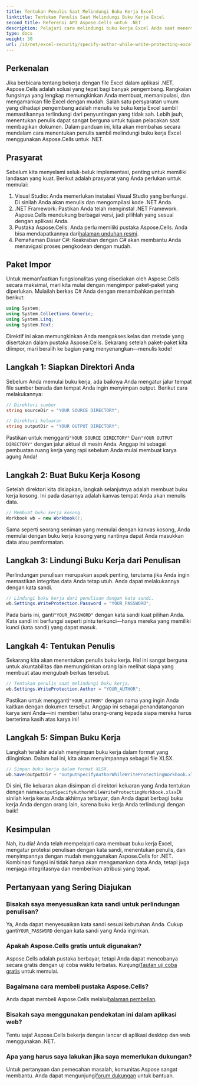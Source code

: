 ```yaml
---
title: Tentukan Penulis Saat Melindungi Buku Kerja Excel
linktitle: Tentukan Penulis Saat Melindungi Buku Kerja Excel
second_title: Referensi API Aspose.Cells untuk .NET
description: Pelajari cara melindungi buku kerja Excel Anda saat menentukan penulis menggunakan Aspose.Cells untuk .NET dalam panduan langkah demi langkah ini.
type: docs
weight: 30
url: /id/net/excel-security/specify-author-while-write-protecting-excel-workbook/
---
```

## Perkenalan

Jika berbicara tentang bekerja dengan file Excel dalam aplikasi .NET, Aspose.Cells adalah solusi yang tepat bagi banyak pengembang. Rangkaian fungsinya yang lengkap memungkinkan Anda membuat, memanipulasi, dan mengamankan file Excel dengan mudah. Salah satu persyaratan umum yang dihadapi pengembang adalah menulis ke buku kerja Excel sambil memastikannya terlindungi dari penyuntingan yang tidak sah. Lebih jauh, menentukan penulis dapat sangat berguna untuk tujuan pelacakan saat membagikan dokumen. Dalam panduan ini, kita akan membahas secara mendalam cara menentukan penulis sambil melindungi buku kerja Excel menggunakan Aspose.Cells untuk .NET.

## Prasyarat

Sebelum kita menyelami seluk-beluk implementasi, penting untuk memiliki landasan yang kuat. Berikut adalah prasyarat yang Anda perlukan untuk memulai:

1. Visual Studio: Anda memerlukan instalasi Visual Studio yang berfungsi. Di sinilah Anda akan menulis dan mengompilasi kode .NET Anda.
2. .NET Framework: Pastikan Anda telah menginstal .NET Framework. Aspose.Cells mendukung berbagai versi, jadi pilihlah yang sesuai dengan aplikasi Anda.
3.  Pustaka Aspose.Cells: Anda perlu memiliki pustaka Aspose.Cells. Anda bisa mendapatkannya dari[halaman unduhan resmi](https://releases.aspose.com/cells/net/).
4. Pemahaman Dasar C#: Keakraban dengan C# akan membantu Anda menavigasi proses pengkodean dengan mudah.

## Paket Impor

Untuk memanfaatkan fungsionalitas yang disediakan oleh Aspose.Cells secara maksimal, mari kita mulai dengan mengimpor paket-paket yang diperlukan. Mulailah berkas C# Anda dengan menambahkan perintah berikut:

```csharp
using System;
using System.Collections.Generic;
using System.Linq;
using System.Text;
```

Direktif ini akan memungkinkan Anda mengakses kelas dan metode yang disertakan dalam pustaka Aspose.Cells. Sekarang setelah paket-paket kita diimpor, mari beralih ke bagian yang menyenangkan—menulis kode!

## Langkah 1: Siapkan Direktori Anda

Sebelum Anda memulai buku kerja, ada baiknya Anda mengatur jalur tempat file sumber berada dan tempat Anda ingin menyimpan output. Berikut cara melakukannya:

```csharp
// Direktori sumber
string sourceDir = "YOUR SOURCE DIRECTORY";

// Direktori keluaran
string outputDir = "YOUR OUTPUT DIRECTORY";
```

 Pastikan untuk mengganti`"YOUR SOURCE DIRECTORY"` Dan`"YOUR OUTPUT DIRECTORY"` dengan jalur aktual di mesin Anda. Anggap ini sebagai pembuatan ruang kerja yang rapi sebelum Anda mulai membuat karya agung Anda!

## Langkah 2: Buat Buku Kerja Kosong

Setelah direktori kita disiapkan, langkah selanjutnya adalah membuat buku kerja kosong. Ini pada dasarnya adalah kanvas tempat Anda akan menulis data.

```csharp
// Membuat buku kerja kosong.
Workbook wb = new Workbook();
```

Sama seperti seorang seniman yang memulai dengan kanvas kosong, Anda memulai dengan buku kerja kosong yang nantinya dapat Anda masukkan data atau pemformatan.

## Langkah 3: Lindungi Buku Kerja dari Penulisan

Perlindungan penulisan merupakan aspek penting, terutama jika Anda ingin memastikan integritas data Anda tetap utuh. Anda dapat melakukannya dengan kata sandi.

```csharp
// Lindungi buku kerja dari penulisan dengan kata sandi.
wb.Settings.WriteProtection.Password = "YOUR_PASSWORD";
```

 Pada baris ini, ganti`"YOUR_PASSWORD"` dengan kata sandi kuat pilihan Anda. Kata sandi ini berfungsi seperti pintu terkunci—hanya mereka yang memiliki kunci (kata sandi) yang dapat masuk.

## Langkah 4: Tentukan Penulis

Sekarang kita akan menentukan penulis buku kerja. Hal ini sangat berguna untuk akuntabilitas dan memungkinkan orang lain melihat siapa yang membuat atau mengubah berkas tersebut.

```csharp
// Tentukan penulis saat melindungi buku kerja.
wb.Settings.WriteProtection.Author = "YOUR_AUTHOR";
```

 Pastikan untuk mengganti`"YOUR_AUTHOR"` dengan nama yang ingin Anda kaitkan dengan dokumen tersebut. Anggap ini sebagai penandatanganan karya seni Anda—ini memberi tahu orang-orang kepada siapa mereka harus berterima kasih atas karya ini!

## Langkah 5: Simpan Buku Kerja

Langkah terakhir adalah menyimpan buku kerja dalam format yang diinginkan. Dalam hal ini, kita akan menyimpannya sebagai file XLSX. 

```csharp
// Simpan buku kerja dalam format XLSX.
wb.Save(outputDir + "outputSpecifyAuthorWhileWriteProtectingWorkbook.xlsx");
```

 Di sini, file keluaran akan disimpan di direktori keluaran yang Anda tentukan dengan nama`outputSpecifyAuthorWhileWriteProtectingWorkbook.xlsx`Di sinilah kerja keras Anda akhirnya terbayar, dan Anda dapat berbagi buku kerja Anda dengan orang lain, karena buku kerja Anda terlindungi dengan baik!

## Kesimpulan

Nah, itu dia! Anda telah mempelajari cara membuat buku kerja Excel, mengatur proteksi penulisan dengan kata sandi, menentukan penulis, dan menyimpannya dengan mudah menggunakan Aspose.Cells for .NET. Kombinasi fungsi ini tidak hanya akan mengamankan data Anda, tetapi juga menjaga integritasnya dan memberikan atribusi yang tepat.

## Pertanyaan yang Sering Diajukan

### Bisakah saya menyesuaikan kata sandi untuk perlindungan penulisan?  
 Ya, Anda dapat menyesuaikan kata sandi sesuai kebutuhan Anda. Cukup ganti`YOUR_PASSWORD` dengan kata sandi yang Anda inginkan.

### Apakah Aspose.Cells gratis untuk digunakan?  
 Aspose.Cells adalah pustaka berbayar, tetapi Anda dapat mencobanya secara gratis dengan uji coba waktu terbatas. Kunjungi[Tautan uji coba gratis](https://releases.aspose.com/) untuk memulai.

### Bagaimana cara membeli pustaka Aspose.Cells?  
 Anda dapat membeli Aspose.Cells melalui[halaman pembelian](https://purchase.aspose.com/buy).

### Bisakah saya menggunakan pendekatan ini dalam aplikasi web?  
Tentu saja! Aspose.Cells bekerja dengan lancar di aplikasi desktop dan web menggunakan .NET.

### Apa yang harus saya lakukan jika saya memerlukan dukungan?  
Untuk pertanyaan dan pemecahan masalah, komunitas Aspose sangat membantu. Anda dapat mengunjungi[forum dukungan](https://forum.aspose.com/c/cells/9) untuk bantuan.